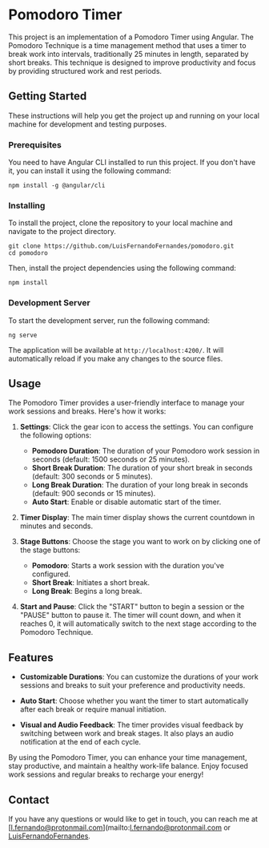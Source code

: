 # Pomodoro Timer

This project is an implementation of a Pomodoro Timer using Angular. The Pomodoro Technique is a time management method that uses a timer to break work into intervals, traditionally 25 minutes in length, separated by short breaks. This technique is designed to improve productivity and focus by providing structured work and rest periods.

## Getting Started

These instructions will help you get the project up and running on your local machine for development and testing purposes.

### Prerequisites

You need to have Angular CLI installed to run this project. If you don't have it, you can install it using the following command:

```
npm install -g @angular/cli
```

### Installing

To install the project, clone the repository to your local machine and navigate to the project directory.

```
git clone https://github.com/LuisFernandoFernandes/pomodoro.git 
cd pomodoro
```

Then, install the project dependencies using the following command:

```
npm install
```

### Development Server

To start the development server, run the following command:

```
ng serve
```

The application will be available at `http://localhost:4200/`. It will automatically reload if you make any changes to the source files.

## Usage

The Pomodoro Timer provides a user-friendly interface to manage your work sessions and breaks. Here's how it works:

1. **Settings**: Click the gear icon to access the settings. You can configure the following options:
   - **Pomodoro Duration**: The duration of your Pomodoro work session in seconds (default: 1500 seconds or 25 minutes).
   - **Short Break Duration**: The duration of your short break in seconds (default: 300 seconds or 5 minutes).
   - **Long Break Duration**: The duration of your long break in seconds (default: 900 seconds or 15 minutes).
   - **Auto Start**: Enable or disable automatic start of the timer.

2. **Timer Display**: The main timer display shows the current countdown in minutes and seconds.

3. **Stage Buttons**: Choose the stage you want to work on by clicking one of the stage buttons:
   - **Pomodoro**: Starts a work session with the duration you've configured.
   - **Short Break**: Initiates a short break.
   - **Long Break**: Begins a long break.

4. **Start and Pause**: Click the "START" button to begin a session or the "PAUSE" button to pause it. The timer will count down, and when it reaches 0, it will automatically switch to the next stage according to the Pomodoro Technique.

## Features

- **Customizable Durations**: You can customize the durations of your work sessions and breaks to suit your preference and productivity needs.

- **Auto Start**: Choose whether you want the timer to start automatically after each break or require manual initiation.

- **Visual and Audio Feedback**: The timer provides visual feedback by switching between work and break stages. It also plays an audio notification at the end of each cycle.

By using the Pomodoro Timer, you can enhance your time management, stay productive, and maintain a healthy work-life balance. Enjoy focused work sessions and regular breaks to recharge your energy!

## Contact

If you have any questions or would like to get in touch, you can reach me at [l.fernando@protonmail.com](mailto:l.fernando@protonmail.com or [LuisFernandoFernandes](https://github.com/LuisFernandoFernandes).

